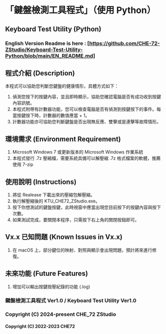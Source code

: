 # 「鍵盤檢測工具程式」（使用 Python）
## Keyboard Test Utility (Python)
### English Version Readme is here : [https://github.com/CHE-72-ZStudio/Keyboard-Test-Utility-Python/blob/main/EN_README.md]

## 程式介紹 (Description)
本程式可以協助您判斷您鍵盤的健康情形，具體方式如下： 
1. 偵測您按下的按鍵內容，並且即時顯示，協助您確認電腦是否有成功收到按鍵內容訊號。
2. 本程式附帶有計數器功能，您可以檢查電腦是否有偵測到按鍵按下的事件。每當按鍵按下時，計數器的數值應當 + 1。
3. 計數器功能亦可協助您判斷鍵盤是否出現無反應、雙擊或是連擊等故障情形。

## 環境需求 (Environment Requirement)
1. Microsoft Windows 7 或更新版本的 Microsoft Windows 作業系統 
2. 本程式發行 .7z 壓縮檔，需要系統具備可以解壓縮 .7z 格式檔案的軟體，推薦使用 7-zip 

## 使用說明 (Instructions)
1. 將從 Realease 下載出來的壓縮包解壓縮。
2. 執行解壓縮後的 KTU_CHE72_ZStudio.exe。
3. 按下你想測試的鍵盤按鍵，此時視窗中應當出現您目前按下的按鍵內容與按下次數。
4. 如果測試完成，要關閉本程序，只需按下右上角的關閉按鈕即可。 

## Vx.x 已知問題 (Known Issues in Vx.x)
1. 在 macOS 上，部分鍵位的映射、對照與顯示會出現問題，預計將來進行修復。

## 未來功能 (Future Features)
1. 增加可以輸出按鍵按壓紀錄的功能 (.log) 

### 鍵盤檢測工具程式 Ver1.0 / Keyboard Test Utility Ver1.0

### Copyright (C) 2024-present CHE_72 ZStudio

#### Copyright (C) 2022-2023 CHE72
